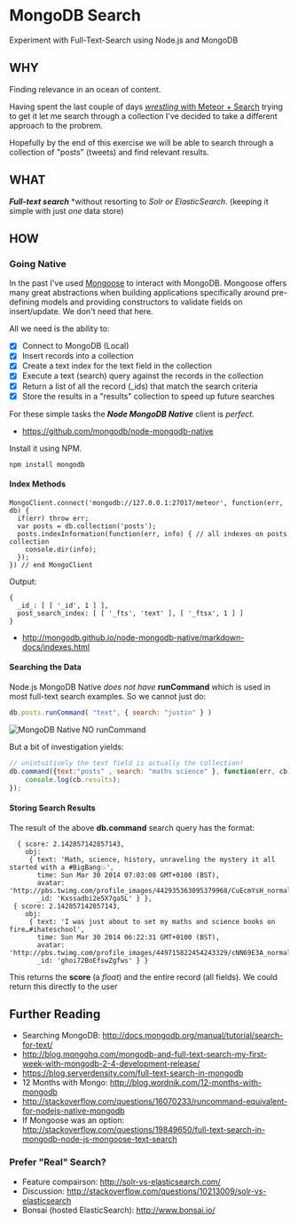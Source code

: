 MongoDB Search
==============

Experiment with Full-Text-Search using Node.js and MongoDB

## WHY

Finding relevance in an ocean of content.

Having spent the last couple of days 
[*wrestling* with Meteor + Search](https://github.com/ideaq/meteor-search)
trying to get it let me search through a collection 
I've decided to take a different approach to the probrem.

Hopefully by the end of this exercise we will be able to search through 
a collection of "posts" (tweets) and find relevant results.

## WHAT

***Full-text search*** *without resorting to *Solr or ElasticSearch*.
(keeping it simple with just *one* data store)


## HOW

### Going Native

In the past I've used [Mongoose](http://mongoosejs.com/) to interact with 
MongoDB. Mongoose offers many great abstractions when building applications
specifically around pre-defining models and providing constructors to 
validate fields on insert/update. We don't need that here.

All we need is the ability to:

- [x] Connect to MongoDB (Local)
- [x] Insert records into a collection
- [x] Create a text index for the text field in the collection
- [x] Execute a text (search) query against the records in the collection
- [x] Return a list of all the record (_ids) that match the search criteria
- [x] Store the results in a "results" collection to speed up future searches

For these simple tasks the ***Node MongoDB Native*** client is *perfect*.

- https://github.com/mongodb/node-mongodb-native

Install it using NPM.

```
npm install mongodb
```

#### Index Methods

```
MongoClient.connect('mongodb://127.0.0.1:27017/meteor', function(err, db) {
  if(err) throw err;
  var posts = db.collection('posts');
  posts.indexInformation(function(err, info) { // all indexes on posts collection
    console.dir(info);
  });
}) // end MongoClient

```
Output:
```
{ 
  _id_: [ [ '_id', 1 ] ],
  post_search_index: [ [ '_fts', 'text' ], [ '_ftsx', 1 ] ] 
}

```

- http://mongodb.github.io/node-mongodb-native/markdown-docs/indexes.html


#### Searching the Data

Node.js MongoDB Native *does not have* **runCommand** which is used in most 
full-text search examples. So we cannot just do:

```javascript
db.posts.runCommand( "text", { search: "justin" } )
```

![MongoDB Native NO runCommand](http://i.imgur.com/5LKPFNE.png)

But a bit of investigation yields: 

```javascript
// unintuitively the text field is actually the collection!
db.command({text:"posts" , search: "maths science" }, function(err, cb){ 
	console.log(cb.results);
});
```

#### Storing Search Results

The result of the above **db.command** search query has the format:

```
  { score: 2.142857142857143,
    obj: 
     { text: 'Math, science, history, unraveling the mystery it all started with a #BigBang💥',
       time: Sun Mar 30 2014 07:03:08 GMT+0100 (BST),
       avatar: 'http://pbs.twimg.com/profile_images/442935363095379968/CuEcmYsH_normal.jpeg',
       _id: 'Kxssadbi2e5X7ga5L' } },
 { score: 2.142857142857143,
    obj: 
     { text: 'I was just about to set my maths and science books on fire…#ihateschool',
       time: Sun Mar 30 2014 06:22:31 GMT+0100 (BST),
       avatar: 'http://pbs.twimg.com/profile_images/449715822454243329/cNN69E3A_normal.jpeg',
       _id: 'ghoi72BoEfswZgfws' } }
```

This returns the **score** (a *float*) and the entire record (all fields).
We could return this directly to the user


## Further Reading

- Searching MongoDB: http://docs.mongodb.org/manual/tutorial/search-for-text/
- http://blog.mongohq.com/mongodb-and-full-text-search-my-first-week-with-mongodb-2-4-development-release/
- https://blog.serverdensity.com/full-text-search-in-mongodb
- 12 Months with Mongo: http://blog.wordnik.com/12-months-with-mongodb
- http://stackoverflow.com/questions/16070233/runcommand-equivalent-for-nodejs-native-mongodb
- If Mongoose was an option: http://stackoverflow.com/questions/19849650/full-text-search-in-mongodb-node-js-mongoose-text-search

### Prefer "Real" Search?

- Feature compairson: http://solr-vs-elasticsearch.com/
- Discussion: http://stackoverflow.com/questions/10213009/solr-vs-elasticsearch
- Bonsai (hosted ElasticSearch): http://www.bonsai.io/